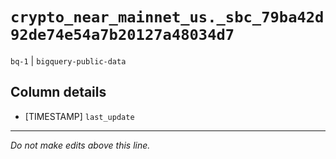 # `crypto_near_mainnet_us._sbc_79ba42d92de74e54a7b20127a48034d7`
`bq-1` | `bigquery-public-data`

## Column details
* [TIMESTAMP] `last_update`

-------------------------------------------------------------------------------
*Do not make edits above this line.*
